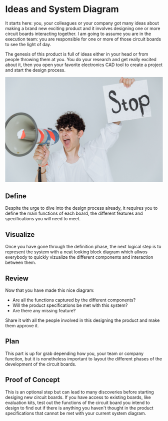 # Ideas and System Diagram

It starts here: you, your colleagues or your company got many ideas about making a brand new exciting product and it involves designing one or more circuit boards interacting together.
I am going to assume you are in the execution team: you are responsible for one or more of those circuit boards to see the light of day.

The genesis of this product is full of ideas either in your head or from people throwing them at you.
You do your research and get really excited about it, then you open your favorite electronics CAD tool to create a project and start the design process.

![STOP](assets/images/stop.jpg)

## Define

Despite the urge to dive into the design process already, it requires you to define the main functions of each board, the different features and specifications you will need to meet.

## Visualize

Once you have gone through the definition phase, the next logical step is to represent the system with a neat looking block diagram which allwos everybody to quickly vizualize the different components and interaction between them.

## Review

Now that you have made this nice diagram:

- Are all the functions captured by the different components?
- Will the product specifications be met with this system?
- Are there any missing feature?

Share it with all the people involved in this designing the product and make them approve it.

## Plan

This part is up for grab depending how you, your team or company function, but it is nonetheless important to layout the different phases of the development of the circuit boards.

## Proof of Concept

This is an optional step but can lead to many discoveries before starting desiging new circuit boards.
If you have access to existing boards, like evaluation kits, test out the functions of the circuit board you intend to design to find out if there is anything you haven't thought in the product specifications that cannot be met with your current system diagram.
